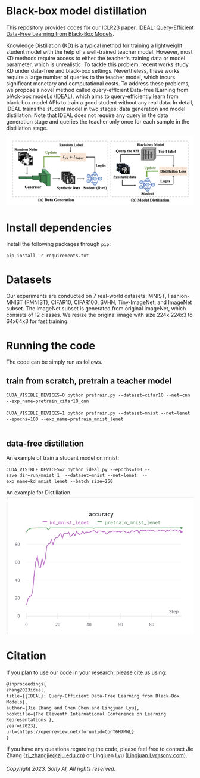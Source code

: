 # Black-box model distillation
This repository provides codes for our ICLR23 paper: [IDEAL: Query-Efficient Data-Free Learning from Black-Box Models](https://openreview.net/pdf?id=ConT6H7MWL).

Knowledge Distillation (KD) is a typical method for training a lightweight student model with the help of a well-trained teacher model. 
However, most KD methods require access to either the teacher's training data or model parameter, which is unrealistic. To tackle this problem, recent works study KD under data-free and black-box settings. Nevertheless, these works require a large number of queries to the teacher model, which incurs significant monetary and computational costs. To address these problems, we propose a novel method called query-effIcient Data-free lEarning from blAck-box modeLs (IDEAL), which aims to query-efficiently learn from black-box model APIs to train a good student without any real data.   In detail, IDEAL trains the student model in two stages: data generation and model distillation. Note that IDEAL does not require any query in the data generation stage and queries the teacher only once for each sample in the distillation stage. 

![avatar](figs/pipeline.png)
# Install dependencies
Install the following packages through `pip`:
```shell
pip install -r requirements.txt
```
# Datasets
Our experiments are conducted on 7 real-world datasets: MNIST, Fashion-MNIST (FMNIST), CIFAR10, CIFAR100, SVHN, Tiny-ImageNet, and ImageNet subset.
The ImageNet subset is generated from original ImageNet, which consists of 12 classes. We resize the original image with size 224x
224x3 to 64x64x3 for fast training.

# Running the code
The code can be simply run as follows.
## train from scratch, pretrain a teacher model
```
CUDA_VISIBLE_DEVICES=0 python pretrain.py --dataset=cifar10 --net=cnn  --exp_name=pretrain_cifar10_cnn

CUDA_VISIBLE_DEVICES=1 python pretrain.py --dataset=mnist --net=lenet  --epochs=100 --exp_name=pretrain_mnist_lenet
 
```

## data-free distillation

An example of train a student model on mnist:
```shell
CUDA_VISIBLE_DEVICES=2 python ideal.py --epochs=100 --save_dir=run/mnist_1  --dataset=mnist --net=lenet  --exp_name=kd_mnist_lenet --batch_size=250 

```
An example for Distillation.
![avatar](figs/acc.png)


# Citation
If you plan to use our code in your research, please cite us using:
```
@inproceedings{
zhang2023ideal,
title={{IDEAL}: Query-Efficient Data-Free Learning from Black-Box Models},
author={Jie Zhang and Chen Chen and Lingjuan Lyu},
booktitle={The Eleventh International Conference on Learning Representations },
year={2023},
url={https://openreview.net/forum?id=ConT6H7MWL}
}
```
If you have any questions regarding the code, please feel free to contact Jie Zhang (zj_zhangjie@zju.edu.cn) or Lingjuan Lyu (Lingjuan.Lv@sony.com).

###### Copyright 2023, Sony AI, All rights reserved.



